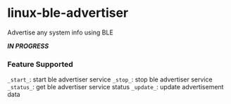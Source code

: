 # linux-ble-advertiser
Advertise any system info using BLE

***IN PROGRESS***

### Feature Supported
`_start_`: start ble advertiser service
`_stop_`: stop ble advertiser service
`_status_`: get ble advertiser service status
`_update_`: update advertisement data